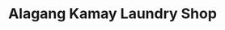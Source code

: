 ---
title: "Alagang Kamay Laundry Shop"
url: /los-banos/alagang-kamay-laundry-shop/
shop: Wäscherei
---